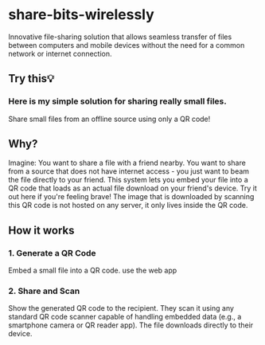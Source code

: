 # share-bits-wirelessly
Innovative file-sharing solution that allows seamless transfer of files between computers and mobile devices without the need for a common network or internet connection.

## Try this💡

### Here is my simple solution for sharing really small files.

Share small files from an offline source using only a QR code!

## Why?

Imagine: You want to share a file with a friend nearby. You want to share from a source that does not have internet access - you just want to beam the file directly to your friend. This system lets you embed your file into a QR code that loads as an actual file download on your friend's device. Try it out here if you're feeling brave! The image that is downloaded by scanning this QR code is not hosted on any server, it only lives inside the QR code.

## How it works
### 1. Generate a QR Code
Embed a small file into a QR code.
use the web app 
### 2. Share and Scan
Show the generated QR code to the recipient.
They scan it using any standard QR code scanner capable of handling embedded data (e.g., a smartphone camera or QR reader app).
The file downloads directly to their device.
